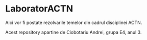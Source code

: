 # LaboratorACTN
 Aici vor fi postate rezolvarile temelor din cadrul disciplinei ACTN.
 
 Acest repository apartine de Ciobotariu Andrei, grupa E4, anul 3. 
